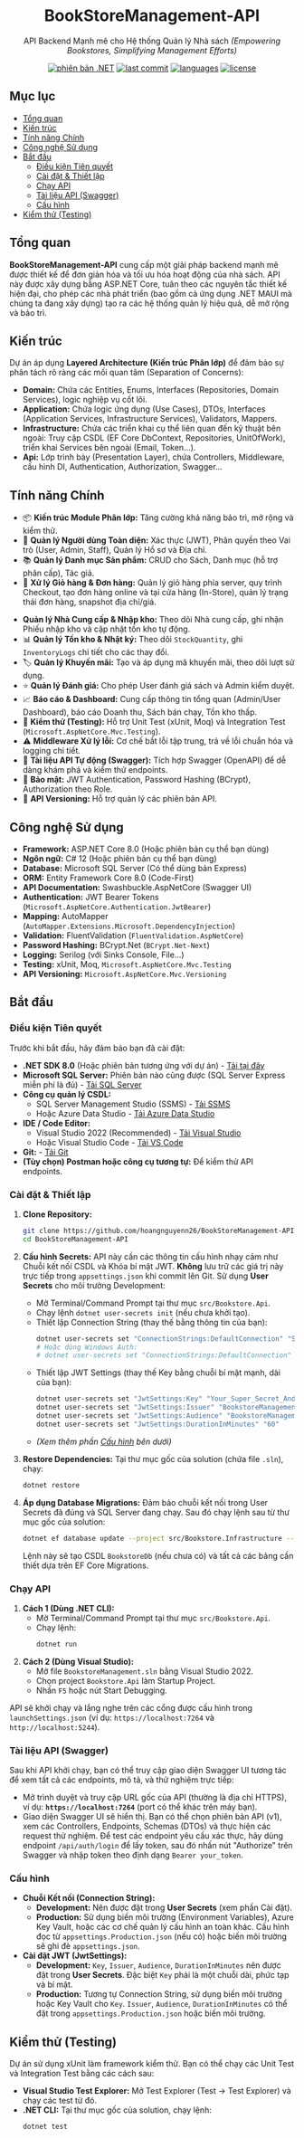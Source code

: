 <div align="center">

# **BookStoreManagement-API**

API Backend Mạnh mẽ cho Hệ thống Quản lý Nhà sách
*(Empowering Bookstores, Simplifying Management Efforts)*

[![phiên bản .NET](https://img.shields.io/badge/.NET-8.0-blueviolet)](https://dotnet.microsoft.com/en-us/download/dotnet/8.0)
[![last commit](https://img.shields.io/github/last-commit/hoangnguyenn26/BookStoreManagement-API)](https://github.com/hoangnguyenn26/BookStoreManagement-API/commits/main)
[![languages](https://img.shields.io/github/languages/count/hoangnguyenn26/BookStoreManagement-API)](https://github.com/hoangnguyenn26/BookStoreManagement-API)
[![license](https://img.shields.io/github/license/hoangnguyenn26/BookStoreManagement-API)](https://github.com/hoangnguyenn26/BookStoreManagement-API/blob/main/LICENSE) <!-- Thêm License nếu có -->

</div>

## **Mục lục**

- [Tổng quan](#tổng-quan)
- [Kiến trúc](#kiến-trúc)
- [Tính năng Chính](#tính-năng-chính)
- [Công nghệ Sử dụng](#công-nghệ-sử-dụng)
- [Bắt đầu](#bắt-đầu)
  - [Điều kiện Tiên quyết](#điều-kiện-tiên-quyết)
  - [Cài đặt & Thiết lập](#cài-đặt--thiết-lập)
  - [Chạy API](#chạy-api)
  - [Tài liệu API (Swagger)](#tài-liệu-api-swagger)
  - [Cấu hình](#cấu-hình)
- [Kiểm thử (Testing)](#kiểm-thử-testing)

## **Tổng quan**

**BookStoreManagement-API** cung cấp một giải pháp backend mạnh mẽ được thiết kế để đơn giản hóa và tối ưu hóa hoạt động của nhà sách. API này được xây dựng bằng ASP.NET Core, tuân theo các nguyên tắc thiết kế hiện đại, cho phép các nhà phát triển (bao gồm cả ứng dụng .NET MAUI mà chúng ta đang xây dựng) tạo ra các hệ thống quản lý hiệu quả, dễ mở rộng và bảo trì.

## **Kiến trúc**

Dự án áp dụng **Layered Architecture (Kiến trúc Phân lớp)** để đảm bảo sự phân tách rõ ràng các mối quan tâm (Separation of Concerns):

-   **Domain:** Chứa các Entities, Enums, Interfaces (Repositories, Domain Services), logic nghiệp vụ cốt lõi.
-   **Application:** Chứa logic ứng dụng (Use Cases), DTOs, Interfaces (Application Services, Infrastructure Services), Validators, Mappers.
-   **Infrastructure:** Chứa các triển khai cụ thể liên quan đến kỹ thuật bên ngoài: Truy cập CSDL (EF Core DbContext, Repositories, UnitOfWork), triển khai Services bên ngoài (Email, Token...).
-   **Api:** Lớp trình bày (Presentation Layer), chứa Controllers, Middleware, cấu hình DI, Authentication, Authorization, Swagger...

## **Tính năng Chính**

-   📦 **Kiến trúc Module Phân lớp:** Tăng cường khả năng bảo trì, mở rộng và kiểm thử.
-   👤 **Quản lý Người dùng Toàn diện:** Xác thực (JWT), Phân quyền theo Vai trò (User, Admin, Staff), Quản lý Hồ sơ và Địa chỉ.
-   📚 **Quản lý Danh mục Sản phẩm:** CRUD cho Sách, Danh mục (hỗ trợ phân cấp), Tác giả.
-   🛒 **Xử lý Giỏ hàng & Đơn hàng:** Quản lý giỏ hàng phía server, quy trình Checkout, tạo đơn hàng online và tại cửa hàng (In-Store), quản lý trạng thái đơn hàng, snapshot địa chỉ/giá.
*   **Quản lý Nhà Cung cấp & Nhập kho:** Theo dõi Nhà cung cấp, ghi nhận Phiếu nhập kho và cập nhật tồn kho tự động.
*   📊 **Quản lý Tồn kho & Nhật ký:** Theo dõi `StockQuantity`, ghi `InventoryLogs` chi tiết cho các thay đổi.
*   🏷️ **Quản lý Khuyến mãi:** Tạo và áp dụng mã khuyến mãi, theo dõi lượt sử dụng.
*   ⭐ **Quản lý Đánh giá:** Cho phép User đánh giá sách và Admin kiểm duyệt.
*   📈 **Báo cáo & Dashboard:** Cung cấp thông tin tổng quan (Admin/User Dashboard), báo cáo Doanh thu, Sách bán chạy, Tồn kho thấp.
*   🔬 **Kiểm thử (Testing):** Hỗ trợ Unit Test (xUnit, Moq) và Integration Test (`Microsoft.AspNetCore.Mvc.Testing`).
*   ⚠️ **Middleware Xử lý lỗi:** Cơ chế bắt lỗi tập trung, trả về lỗi chuẩn hóa và logging chi tiết.
*   📄 **Tài liệu API Tự động (Swagger):** Tích hợp Swagger (OpenAPI) để dễ dàng khám phá và kiểm thử endpoints.
*   🔐 **Bảo mật:** JWT Authentication, Password Hashing (BCrypt), Authorization theo Role.
*   🚀 **API Versioning:** Hỗ trợ quản lý các phiên bản API.

## **Công nghệ Sử dụng**

-   **Framework:** ASP.NET Core 8.0 (Hoặc phiên bản cụ thể bạn dùng)
-   **Ngôn ngữ:** C# 12 (Hoặc phiên bản cụ thể bạn dùng)
-   **Database:** Microsoft SQL Server (Có thể dùng bản Express)
-   **ORM:** Entity Framework Core 8.0 (Code-First)
-   **API Documentation:** Swashbuckle.AspNetCore (Swagger UI)
-   **Authentication:** JWT Bearer Tokens (`Microsoft.AspNetCore.Authentication.JwtBearer`)
-   **Mapping:** AutoMapper (`AutoMapper.Extensions.Microsoft.DependencyInjection`)
-   **Validation:** FluentValidation (`FluentValidation.AspNetCore`)
-   **Password Hashing:** BCrypt.Net (`BCrypt.Net-Next`)
-   **Logging:** Serilog (với Sinks Console, File...)
-   **Testing:** xUnit, Moq, `Microsoft.AspNetCore.Mvc.Testing`
-   **API Versioning:** `Microsoft.AspNetCore.Mvc.Versioning`

## **Bắt đầu**

### **Điều kiện Tiên quyết**

Trước khi bắt đầu, hãy đảm bảo bạn đã cài đặt:

-   **.NET SDK 8.0** (Hoặc phiên bản tương ứng với dự án) - [Tải tại đây](https://dotnet.microsoft.com/download)
-   **Microsoft SQL Server:** Phiên bản nào cũng được (SQL Server Express miễn phí là đủ) - [Tải SQL Server](https://www.microsoft.com/en-us/sql-server/sql-server-downloads)
-   **Công cụ quản lý CSDL:**
    -   SQL Server Management Studio (SSMS) - [Tải SSMS](https://learn.microsoft.com/en-us/sql/ssms/download-sql-server-management-studio-ssms)
    -   Hoặc Azure Data Studio - [Tải Azure Data Studio](https://learn.microsoft.com/en-us/sql/azure-data-studio/download-azure-data-studio)
-   **IDE / Code Editor:**
    -   Visual Studio 2022 (Recommended) - [Tải Visual Studio](https://visualstudio.microsoft.com/vs/)
    -   Hoặc Visual Studio Code - [Tải VS Code](https://code.visualstudio.com/)
-   **Git:** - [Tải Git](https://git-scm.com/downloads)
-   **(Tùy chọn) Postman hoặc công cụ tương tự:** Để kiểm thử API endpoints.

### **Cài đặt & Thiết lập**

1.  **Clone Repository:**
    ```bash
    git clone https://github.com/hoangnguyenn26/BookStoreManagement-API.git
    cd BookStoreManagement-API
    ```

2.  **Cấu hình Secrets:**
    API này cần các thông tin cấu hình nhạy cảm như Chuỗi kết nối CSDL và Khóa bí mật JWT. **Không** lưu trữ các giá trị này trực tiếp trong `appsettings.json` khi commit lên Git. Sử dụng **User Secrets** cho môi trường Development:
    *   Mở Terminal/Command Prompt tại thư mục `src/Bookstore.Api`.
    *   Chạy lệnh `dotnet user-secrets init` (nếu chưa khởi tạo).
    *   Thiết lập Connection String (thay thế bằng thông tin của bạn):
        ```bash
        dotnet user-secrets set "ConnectionStrings:DefaultConnection" "Server=YOUR_SERVER;Database=BookstoreDb;User ID=YOUR_USER;Password=YOUR_PASSWORD;TrustServerCertificate=True;MultipleActiveResultSets=true"
        # Hoặc dùng Windows Auth:
        # dotnet user-secrets set "ConnectionStrings:DefaultConnection" "Server=YOUR_SERVER;Database=BookstoreDb;Trusted_Connection=True;TrustServerCertificate=True;MultipleActiveResultSets=true"
        ```
    *   Thiết lập JWT Settings (thay thế Key bằng chuỗi bí mật mạnh, dài của bạn):
        ```bash
        dotnet user-secrets set "JwtSettings:Key" "Your_Super_Secret_And_Long_Key_Goes_Here_Replace_This_Immediately"
        dotnet user-secrets set "JwtSettings:Issuer" "BookstoreManagementApi"
        dotnet user-secrets set "JwtSettings:Audience" "BookstoreManagementApiClient"
        dotnet user-secrets set "JwtSettings:DurationInMinutes" "60"
        ```
    *   *(Xem thêm phần [Cấu hình](#cấu-hình) bên dưới)*

3.  **Restore Dependencies:**
    Tại thư mục gốc của solution (chứa file `.sln`), chạy:
    ```bash
    dotnet restore
    ```

4.  **Áp dụng Database Migrations:**
    Đảm bảo chuỗi kết nối trong User Secrets đã đúng và SQL Server đang chạy. Sau đó chạy lệnh sau từ thư mục gốc của solution:
    ```bash
    dotnet ef database update --project src/Bookstore.Infrastructure --startup-project src/Bookstore.Api
    ```
    Lệnh này sẽ tạo CSDL `BookstoreDb` (nếu chưa có) và tất cả các bảng cần thiết dựa trên EF Core Migrations.

### **Chạy API**

1.  **Cách 1 (Dùng .NET CLI):**
    *   Mở Terminal/Command Prompt tại thư mục `src/Bookstore.Api`.
    *   Chạy lệnh:
        ```bash
        dotnet run
        ```
2.  **Cách 2 (Dùng Visual Studio):**
    *   Mở file `BookstoreManagement.sln` bằng Visual Studio 2022.
    *   Chọn project `Bookstore.Api` làm Startup Project.
    *   Nhấn `F5` hoặc nút Start Debugging.

API sẽ khởi chạy và lắng nghe trên các cổng được cấu hình trong `launchSettings.json` (ví dụ: `https://localhost:7264` và `http://localhost:5244`).

### **Tài liệu API (Swagger)**

Sau khi API khởi chạy, bạn có thể truy cập giao diện Swagger UI tương tác để xem tất cả các endpoints, mô tả, và thử nghiệm trực tiếp:

*   Mở trình duyệt và truy cập URL gốc của API (thường là địa chỉ HTTPS), ví dụ: **`https://localhost:7264`** (port có thể khác trên máy bạn).
*   Giao diện Swagger UI sẽ hiển thị. Bạn có thể chọn phiên bản API (v1), xem các Controllers, Endpoints, Schemas (DTOs) và thực hiện các request thử nghiệm. Để test các endpoint yêu cầu xác thực, hãy dùng endpoint `/api/auth/login` để lấy token, sau đó nhấn nút "Authorize" trên Swagger và nhập token theo định dạng `Bearer your_token`.

### **Cấu hình**

*   **Chuỗi Kết nối (Connection String):**
    *   **Development:** Nên được đặt trong **User Secrets** (xem phần Cài đặt).
    *   **Production:** Sử dụng biến môi trường (Environment Variables), Azure Key Vault, hoặc các cơ chế quản lý cấu hình an toàn khác. Cấu hình đọc từ `appsettings.Production.json` (nếu có) hoặc biến môi trường sẽ ghi đè `appsettings.json`.
*   **Cài đặt JWT (JwtSettings):**
    *   **Development:** `Key`, `Issuer`, `Audience`, `DurationInMinutes` nên được đặt trong **User Secrets**. Đặc biệt `Key` phải là một chuỗi dài, phức tạp và bí mật.
    *   **Production:** Tương tự Connection String, sử dụng biến môi trường hoặc Key Vault cho `Key`. `Issuer`, `Audience`, `DurationInMinutes` có thể đặt trong `appsettings.Production.json` hoặc biến môi trường.

## **Kiểm thử (Testing)**

Dự án sử dụng xUnit làm framework kiểm thử. Bạn có thể chạy các Unit Test và Integration Test bằng các cách sau:

*   **Visual Studio Test Explorer:** Mở Test Explorer (Test -> Test Explorer) và chạy các test từ đó.
*   **.NET CLI:** Tại thư mục gốc của solution, chạy lệnh:
    ```bash
    dotnet test
    ```
